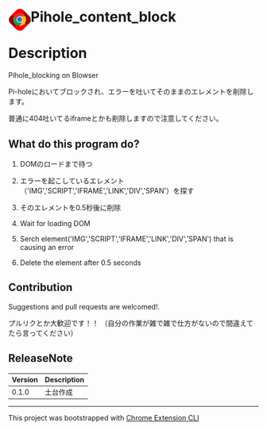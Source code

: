 # <img src="public/icons/icon_48.png" width="45" align="left"> Pihole_content_block

# Description

Pihole_blocking on Blowser

Pi-holeにおいてブロックされ、エラーを吐いてそのままのエレメントを削除します。

普通に404吐いてるiframeとかも削除しますので注意してください。

## What do this program do?

1. DOMのロードまで待つ
2. エラーを起こしているエレメント（'IMG','SCRIPT','IFRAME','LINK','DIV','SPAN'）を探す
3. そのエレメントを0.5秒後に削除

1. Wait for loading DOM
2. Serch element('IMG','SCRIPT','IFRAME','LINK','DIV','SPAN') that is causing an error
3. Delete the element after 0.5 seconds

## Contribution

Suggestions and pull requests are welcomed!.

プルリクとか大歓迎です！！
（自分の作業が雑で雑で仕方がないので間違えてたら言ってください）

## ReleaseNote
| Version | Description |
| ------- | ----------- |
| 0.1.0   | 土台作成 |

---

This project was bootstrapped with [Chrome Extension CLI](https://github.com/dutiyesh/chrome-extension-cli)